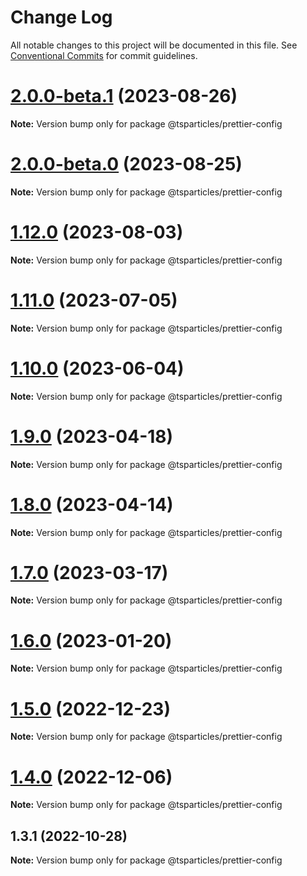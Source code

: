 # Change Log

All notable changes to this project will be documented in this file.
See [Conventional Commits](https://conventionalcommits.org) for commit guidelines.

# [2.0.0-beta.1](https://github.com/tsparticles/utils/compare/@tsparticles/prettier-config@2.0.0-beta.0...@tsparticles/prettier-config@2.0.0-beta.1) (2023-08-26)

**Note:** Version bump only for package @tsparticles/prettier-config





# [2.0.0-beta.0](https://github.com/tsparticles/utils/compare/@tsparticles/prettier-config@1.12.0...@tsparticles/prettier-config@2.0.0-beta.0) (2023-08-25)

**Note:** Version bump only for package @tsparticles/prettier-config





# [1.12.0](https://github.com/tsparticles/utils/compare/@tsparticles/prettier-config@1.11.0...@tsparticles/prettier-config@1.12.0) (2023-08-03)

**Note:** Version bump only for package @tsparticles/prettier-config





# [1.11.0](https://github.com/tsparticles/utils/compare/@tsparticles/prettier-config@1.10.0...@tsparticles/prettier-config@1.11.0) (2023-07-05)

**Note:** Version bump only for package @tsparticles/prettier-config





# [1.10.0](https://github.com/tsparticles/utils/compare/@tsparticles/prettier-config@1.9.0...@tsparticles/prettier-config@1.10.0) (2023-06-04)

**Note:** Version bump only for package @tsparticles/prettier-config





# [1.9.0](https://github.com/tsparticles/utils/compare/@tsparticles/prettier-config@1.8.0...@tsparticles/prettier-config@1.9.0) (2023-04-18)

**Note:** Version bump only for package @tsparticles/prettier-config





# [1.8.0](https://github.com/tsparticles/utils/compare/@tsparticles/prettier-config@1.7.0...@tsparticles/prettier-config@1.8.0) (2023-04-14)

**Note:** Version bump only for package @tsparticles/prettier-config





# [1.7.0](https://github.com/tsparticles/utils/compare/@tsparticles/prettier-config@1.6.0...@tsparticles/prettier-config@1.7.0) (2023-03-17)

**Note:** Version bump only for package @tsparticles/prettier-config





# [1.6.0](https://github.com/tsparticles/utils/compare/@tsparticles/prettier-config@1.5.0...@tsparticles/prettier-config@1.6.0) (2023-01-20)

**Note:** Version bump only for package @tsparticles/prettier-config





# [1.5.0](https://github.com/tsparticles/utils/compare/@tsparticles/prettier-config@1.4.0...@tsparticles/prettier-config@1.5.0) (2022-12-23)

**Note:** Version bump only for package @tsparticles/prettier-config





# [1.4.0](https://github.com/tsparticles/utils/compare/@tsparticles/prettier-config@1.3.1...@tsparticles/prettier-config@1.4.0) (2022-12-06)

**Note:** Version bump only for package @tsparticles/prettier-config





## 1.3.1 (2022-10-28)

**Note:** Version bump only for package @tsparticles/prettier-config
